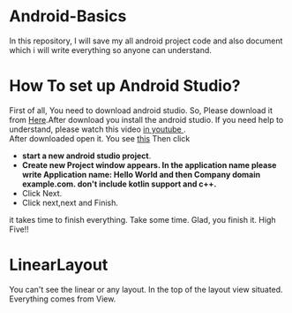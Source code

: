 # Android-Basics
In this repository, I will save my all android project code and also document which i will write everything so anyone can understand.
<h1>How To set up Android Studio?</h1>
<p>First of all, You need to download android studio. So, Please download it from  <a href="https://developer.android.com/studio/index.html">Here</a>.After download you install the android studio. If you need help to understand, please watch this video <a href="https://www.youtube.com/watch?v=7vvMltQtfxY">in youtube </a>.<br>
  After downloaded open it. You see <a href="https://developer.android.com/training/basics/firstapp/images/studio-welcome_2x.png">this</a>
  Then click<br>
  <ul>
    <li><b>start a new android studio project</b>.</li>
    <li><b>Create new Project window appears. In the application name please write Application name: Hello World and then Company domain example.com. don't include kotlin support and c++.</b></li>
    <li>Click Next.</li>
    <li>Click next,next and Finish.</li>
  </ul>
  it takes time to finish everything. Take some time. Glad, you finish it. High Five!!
</p>

<h1>LinearLayout</h1>
<p>
You can't see the linear or any layout. In the top of the layout view situated. Everything comes from View.
</p>
